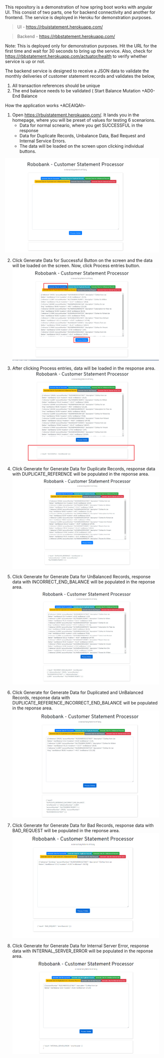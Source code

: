 This repository is a demonstration of how spring boot works with angular UI. This consist of two parts, one for backend connectivity and another for frontend. 
The service is deployed in Heroku for demonstration purposes. 

>UI - https://rbuistatement.herokuapp.com/

>Backend - https://rbbstatement.herokuapp.com/ 

Note: This is deployed only for demonstration purposes. Hit the URL for the first time and wait for 30 seconds to bring up the service. Also, check for https://rbbstatement.herokuapp.com/actuator/health to verify whether service is up or not. 


The backend service is designed to receive a JSON data to validate the monthly deliveries of customer statement records and validates the below,
1. All transaction references should be unique 
2. The end balance needs to be validated ( Start Balance  Mutation +AD0- End Balance


How the application works +ACEAIQAh-

1. Open https://rbuistatement.herokuapp.com/. It lands you in the homepage, where you will be preset of values for testing 6 scenarions. 
	- Data for normal scneario, where you get SUCCESSFUL in the response
	- Data for Duplicate Records, Unbalance Data, Bad Request and Internal Service Errors. 
	- The data will be loaded on the screen upon clicking individual buttons. 

![HomePage](/readme-documentation/0.PNG)

2. Click Generate Data for Successful Button on the screen and the data will be loaded on the screen. Now, click Process entries button. 
![HomePage](/readme-documentation/1.1.PNG)

3. After clicking Process entries, data will be loaded in the response area. 
![HomePage](/readme-documentation/1.2.PNG)

4. Click Generate for Generate Data for Duplicate Records, response data with DUPLICATE_REFERENCE will be populated in the reponse area. 
![HomePage](/readme-documentation/2.1.PNG)

5. Click Generate for Generate Data for UnBalanced Records, response data with INCORRECT_END_BALANCE will be populated in the reponse area. 
![HomePage](/readme-documentation/3.1.PNG)

6. Click Generate for Generate Data for Duplicated and UnBalanced Records, response data with DUPLICATE_REFERENCE_INCORRECT_END_BALANCE will be populated in the reponse area. 
![HomePage](/readme-documentation/4.1.PNG)

7. Click Generate for Generate Data for Bad Records, response data with BAD_REQUEST will be populated in the reponse area. 
![HomePage](/readme-documentation/5.1.PNG)

8. Click Generate for Generate Data for Internal Server Error, response data with INTERNAL_SERVER_ERROR will be populated in the reponse area. 
![HomePage](/readme-documentation/6.1.PNG)
